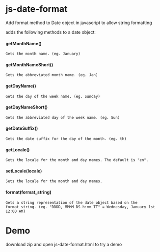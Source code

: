 js-date-format
==============

Add format method to Date object in javascript to allow string formatting

adds the following methods to a date object:

#### getMonthName()

	Gets the month name. (eg. January)

#### getMonthNameShort()

	Gets the abbreviated month name. (eg. Jan)

#### getDayName()

	Gets the day of the week name. (eg. Sunday)

#### getDayNameShort()

	Gets the abbreviated day of the week name. (eg. Sun)

#### getDateSuffix()

	Gets the date suffix for the day of the month. (eg. th)

#### getLocale()

	Gets the locale for the month and day names. The default is "en".

#### setLocale(locale)

	Sets the locale for the month and day names.

#### format(format_string)

	Gets a string representation of the date object based on the format_string. (eg. "DDDD, MMMM DS h:mm TT" = Wednesday, January 1st 12:00 AM)

Demo
====

download zip and open js-date-format.html to try a demo
